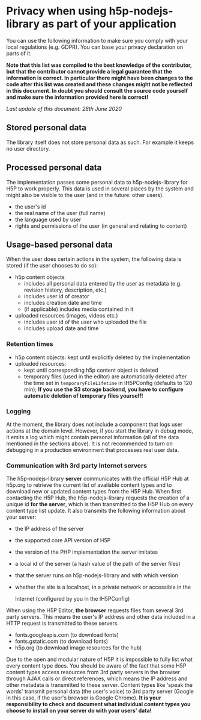 # Privacy when using h5p-nodejs-library as part of your application

You can use the following information to make sure you comply with your local
regulations (e.g. GDPR). You can base your privacy declaration on parts of it.

**Note that this list was compiled to the best knowledge of the contributor, but
that the contributor cannot provide a legal guarantee that the information is
correct. In particular there might have been changes to the code after this list
was created and these changes might not be reflected in this document. In doubt
you should consult the source code yourself and make sure the information
provided here is correct!**

_Last update of this document: 28th June 2020_

## Stored personal data

The library itself does not store personal data as such. For example it keeps no
user directory.

## Processed personal data

The implementation passes some personal data to h5p-nodejs-library for H5P to
work properly. This data is used in several places by the system and might also
be visible to the user (and in the future: other users).

* the user's id
* the real name of the user (full name)
* the language used by user
* rights and permissions of the user (in general and relating to content)

## Usage-based personal data

When the user does certain actions in the system, the following data is stored
(if the user chooses to do so):

* h5p content objects
  * includes all personal data entered by the user as metadata (e.g. revision
    history, description, etc.)
  * includes user id of creator
  * includes creation date and time
  * (if applicable) includes media contained in it
* uploaded resources (images, videos etc.)
  * includes user id of the user who uploaded the file
  * includes upload date and time

### Retention times

* h5p content objects: kept until explicitly deleted by the implementation
* uploaded resources:
  * kept until corresponding h5p content object is deleted
  * temporary files (used in the editor) are automatically deleted after the
    time set in `temporaryFileLifetime` in IH5PConfig (defaults to 120 min);
    **If you use the S3 storage backend, you have to configure automatic
    deletion of temporary files yourself!**

### Logging

At the moment, the library does not include a component that logs user actions
at the domain level. However, if you start the library in debug mode, it emits a
log which might contain personal information (all of the data mentioned in the
sections above). It is not recommended to turn on debugging in a production
environment that processes real user data.

### Communication with 3rd party Internet servers

The h5p-nodejs-library **server** communicates with the official H5P Hub at
h5p.org to retrieve the current list of available content types and to download
new or updated content types from the H5P Hub. When first contacting the H5P
Hub, the h5p-nodejs-library requests the creation of a unique id **for the
server**, which is then transmitted to the H5P Hub on every content type list
update. It also transmits the following information about your server:

* the IP address of the server
* the supported core API version of H5P
* the version of the PHP implementation the server imitates
* a local id of the server (a hash value of the path of the server files)
* that the server runs on h5p-nodejs-library and with which version
* whether the site is a localhost, in a private network or accessible in the

  Internet (configured by you in the IH5PConfig)

When using the H5P Editor, **the browser** requests files from several 3rd party
servers. This means the user's IP address and other data included in a HTTP
request is transmitted to these servers.

* fonts.googleapis.com (to download fonts)
* fonts.gstatic.com (to download fonts)
* h5p.org (to download image resources for the hub)

Due to the open and modular nature of H5P it is impossible to fully list what
every content type does. You should be aware of the fact that some H5P content
types access resources from 3rd party servers in the browser through AJAX calls
or direct references, which means the IP address and other metadata is
transmitted to these server. Content types like 'speak the words' transmit
personal data (the user's voice) to 3rd party server (Google in this case, if
the user's browser is Google Chrome). **It is your responsibility to check and
document what individual content types you choose to install on your server do
with your users' data!**

